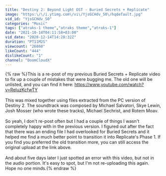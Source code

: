 ```yaml
---
title: "Destiny 2: Beyond Light OST - Buried Secrets + Replicate"
image: "https:\/\/i.ytimg.com\/vi\/YjsGCHdv_S0\/hqdefault.jpg"
vid_id: "YjsGCHdv_S0"
categories: "Music"
tags: ["atraks-1 theme","atraks theme","atraks-1"]
date: "2021-10-14T04:11:58+03:00"
vid_date: "2020-12-14T14:28:32Z"
duration: "PT11M2S"
viewcount: "26860"
likeCount: "444"
dislikeCount: "1"
channel: "DoomCloudX"
---
```

{% raw %}This is a re-post of my previous Buried Secrets + Replicate video to fix up a couple of mistakes that were bugging me. The old one will be unlisted, and you can find it here: <a rel="nofollow" target="blank" href="https://www.youtube.com/watch?v=ReluzKcfwTY">https://www.youtube.com/watch?v=ReluzKcfwTY</a><br /><br />This was mixed together using files extracted from the PC version of Destiny 2. The soundtrack was composed by Michael Salvatori, Skye Lewin, Josh Mosser (who wrote these tracks), Michael Sechrist, and Rotem Moav.<br /><br />So yeah, I don't re-post often but I had a couple of things I wasn't completely happy with in the previous version. I figured out after the fact that there was an ending file I had overlooked for Buried Secrets and it helped me find a much better point to transition it into Replicate's Phase 1. If you find you preferred the old transition more, you can still access the original upload at the link above.<br /><br />And about five days later I just spotted an error with this video, but not in the audio portion. It's easy to spot, but I'm not re-uploading this again. Hope no one minds.{% endraw %}
